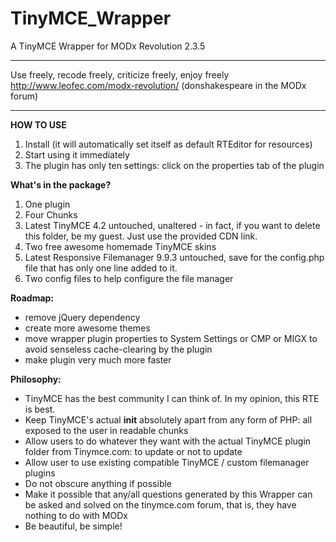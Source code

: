 # TinyMCE_Wrapper
A TinyMCE Wrapper for MODx Revolution 2.3.5

________________________________________________________
Use freely, recode freely, criticize freely, enjoy freely
http://www.leofec.com/modx-revolution/
(donshakespeare in the MODx forum)
________________________________________________________
**HOW TO USE**

1. Install (it will automatically set itself as default RTEditor for resources)
2. Start using it immediately
3. The plugin has only ten settings: click on the properties tab of the plugin

**What's in the package?**

1. One plugin
2. Four Chunks
3. Latest TinyMCE 4.2 untouched, unaltered - in fact, if you want to delete this folder, be my guest. Just use the provided CDN link.
4. Two free awesome homemade TinyMCE skins
5. Latest Responsive Filemanager 9.9.3 untouched, save for the config.php file that has only one line added to it.
6. Two config files to help configure the file manager


**Roadmap:**

- remove jQuery dependency
- create more awesome themes
- move wrapper plugin properties to System Settings or CMP or MIGX to avoid senseless cache-clearing by the plugin
- make plugin very much more faster

**Philosophy:**

- TinyMCE has the best community I can think of. In my opinion, this RTE is best.
- Keep TinyMCE's actual **init** absolutely apart from any form of PHP: all exposed to the user in readable chunks
- Allow users to do whatever they want with the actual TinyMCE plugin folder from Tinymce.com: to update or not to update
- Allow user to use existing compatible TinyMCE / custom filemanager plugins
- Do not obscure anything if possible
- Make it possible that any/all questions generated by this Wrapper can be asked and solved on the tinymce.com forum, that is, they have nothing to do with MODx
- Be beautiful, be simple!
